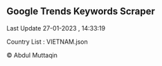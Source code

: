

## Google Trends Keywords Scraper 
 
Last Update 27-01-2023 , 14:33:19

Country List :
VIETNAM.json



© Abdul Muttaqin 
